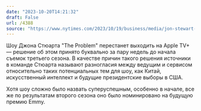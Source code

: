 ```yaml
---
date: "2023-10-20T14:21:32"
draft: False
url: /4388
source: "https://www.nytimes.com/2023/10/19/business/media/jon-stewart-the-problem-ends.html"
---
```


Шоу Джона Стюарта "The Problem" перестанет выходить на Apple TV+ — решение об этом принято буквально за пару недель до начала съемок третьего сезона. В качестве причин такого решения источники в команде Стюарта называют разногласия между ведущим и сервисом относительно таких потенциальных тем для шоу, как Китай, искусственный интеллект и будущие президентские выборы в США.

Хотя шоу сложно было назвать суперуспешным, особенно в начале, все же по результатам второго сезона оно было номинировано на будущую премию Emmy.
